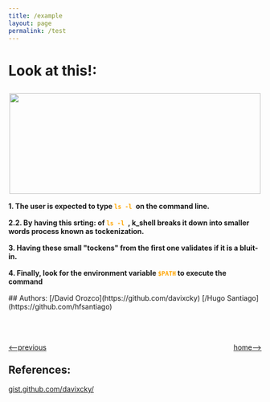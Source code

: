 ```yaml
---
title: /example
layout: page
permalink: /test
---
```


# Look at this!:

<p align="center"> <img src = "https://www.trythisforexample.com/wp-content/uploads/2018/07/example-logo.png" style="width: 500px; height: 200px; margin-top: 10px" /></p>

<div style="margin-top: 16px"><b>1. The user is expected to type <code style="color:orange;">ls -l </code>on the command line.</b></div>

<div style="margin-top: 16px"><b>2.2. By having this srting: of <code style="color:orange;">ls -l </code>, k_shell breaks it down into smaller words process known as tockenization.</b></div>

<div style="margin-top: 16px"><b>3. Having these small "tockens" from the first one validates if it is a bluit-in.</b></div>

<div style="margin-top: 16px"><b>4. Finally, look for the environment variable <code style="color:orange;">$PATH</code> to execute the command</b></div>

<div style="margin-top: 16px"><b></b></div>

<p style="margin-top: 16px"></p>
## Authors:
[/David Orozco](https://github.com/davixcky)
[/Hugo Santiago](https://github.com/hfsantiago)


<h1></h1>
<div style="display: flex; justify-content: space-between; margin-bottom: -20px; margin-top: 50px">
<p><a href="http://simple-shell.me/fork"><--previous</a></p>
<p><a href="http://simple-shell.me/">home--></a></p>
</div>

## References:
[gist.github.com/davixcky/](https://gist.github.com/davixcky/b5d96cb6aff258314439dab9881b5c32)
